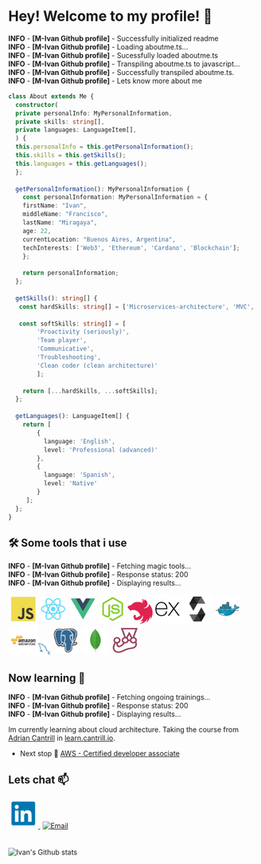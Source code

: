 # Hey! Welcome to my profile! :wave:

**INFO** - **\[M-Ivan Github profile]** - Successfully initialized readme</br>
**INFO** - **\[M-Ivan Github profile]** - Loading aboutme.ts...</br>
**INFO** - **\[M-Ivan Github profile]** - Sucessfully loaded aboutme.ts</br>
**INFO** - **\[M-Ivan Github profile]** - Transpiling aboutme.ts to javascript...</br>
**INFO** - **\[M-Ivan Github profile]** - Successfully transpiled aboutme.ts.</br>
**INFO** - **\[M-Ivan Github profile]** - Lets know more about me</br>

```TypeScript
class About extends Me {
  constructor(
  private personalInfo: MyPersonalInformation,
  private skills: string[],
  private languages: LanguageItem[],
  ) {
  this.personalInfo = this.getPersonalInformation();
  this.skills = this.getSkills();
  this.languages = this.getLanguages();
  };

  getPersonalInformation(): MyPersonalInformation {
    const personalInformation: MyPersonalInformation = {
    firstName: "Ivan",
    middleName: "Francisco",
    lastName: "Miragaya",
    age: 22,
    currentLocation: "Buenos Aires, Argentina",
    techInterests: ['Web3', 'Ethereum', 'Cardano', 'Blockchain'];
    };

    return personalInformation;
  };

  getSkills(): string[] {
   const hardSkills: string[] = ['Microservices-architecture', 'MVC', 'SOLID enthusiast']

   const softSkills: string[] = [
        'Proactivity (seriously)',
        'Team player',
        'Communicative',
        'Troubleshooting',
        'Clean coder (clean architecture)'
        ];

    return [...hardSkills, ...softSkills];
  };

  getLanguages(): LanguageItem[] {
    return [
        {
          language: 'English',
          level: 'Professional (advanced)'
        },
        {
          language: 'Spanish',
          level: 'Native'
        }
     ];
  };
}
```

</div>

## :hammer_and_wrench: Some tools that i use

**INFO** - **\[M-Ivan Github profile]** - Fetching magic tools...</br>
**INFO** - **\[M-Ivan Github profile]** - Response status: 200</br>
**INFO** - **\[M-Ivan Github profile]** - Displaying results...</br>

<img src="https://raw.githubusercontent.com/devicons/devicon/1119b9f84c0290e0f0b38982099a2bd027a48bf1/icons/javascript/javascript-original.svg" alt="JavaScript" width="50" height="50" style="padding: 5px;"><img src="https://raw.githubusercontent.com/devicons/devicon/1119b9f84c0290e0f0b38982099a2bd027a48bf1/icons/react/react-original.svg" alt="react" width="50" height="50" style="padding: 5px"><img src="https://raw.githubusercontent.com/devicons/devicon/1119b9f84c0290e0f0b38982099a2bd027a48bf1/icons/vuejs/vuejs-original.svg" alt="Vue.js" width="50" height="50" style="padding: 5px;"><img src="https://raw.githubusercontent.com/devicons/devicon/1119b9f84c0290e0f0b38982099a2bd027a48bf1/icons/nodejs/nodejs-original.svg" alt="NodeJS" width="50" height="50" style="padding: 5px;"><img src="https://raw.githubusercontent.com/devicons/devicon/1119b9f84c0290e0f0b38982099a2bd027a48bf1/icons/nestjs/nestjs-plain.svg" alt="NestJS" width="50" height="50"><img src="https://raw.githubusercontent.com/devicons/devicon/1119b9f84c0290e0f0b38982099a2bd027a48bf1/icons/express/express-original.svg" alt="express.js" width="50" height="50" style="padding: 5px; background-color: #ffffff;"><img src="https://raw.githubusercontent.com/devicons/devicon/1119b9f84c0290e0f0b38982099a2bd027a48bf1/icons/solidity/solidity-original.svg" alt="Solidity" width="50" height="50" style="padding: 5px; background-color: #ffffff;"><img src="https://raw.githubusercontent.com/devicons/devicon/1119b9f84c0290e0f0b38982099a2bd027a48bf1/icons/docker/docker-original.svg" alt="docker" width="50" height="50" style="padding: 5px;"><img src="https://raw.githubusercontent.com/devicons/devicon/1119b9f84c0290e0f0b38982099a2bd027a48bf1/icons/amazonwebservices/amazonwebservices-original-wordmark.svg" alt="AWS" width="50" height="50" style="padding: 5px; background-color: #ffffff;"><img src="https://raw.githubusercontent.com/devicons/devicon/1119b9f84c0290e0f0b38982099a2bd027a48bf1/icons/mysql/mysql-original.svg" alt="MySQL" width="25" height="25"><img src="https://raw.githubusercontent.com/devicons/devicon/1119b9f84c0290e0f0b38982099a2bd027a48bf1/icons/postgresql/postgresql-original.svg" alt="postgres" width="50" height="50" style="padding: 5px;"><img src="https://raw.githubusercontent.com/devicons/devicon/1119b9f84c0290e0f0b38982099a2bd027a48bf1/icons/mongodb/mongodb-original.svg" alt="MongoDB" width="50" height="50" style="padding: 5px;"><img src="https://raw.githubusercontent.com/devicons/devicon/1119b9f84c0290e0f0b38982099a2bd027a48bf1/icons/jest/jest-plain.svg" alt="jest" width="50" height="50" style="padding: 5px;">

## Now learning :orange_book:

**INFO** - **\[M-Ivan Github profile]** - Fetching ongoing trainings...</br>
**INFO** - **\[M-Ivan Github profile]** - Response status: 200</br>
**INFO** - **\[M-Ivan Github profile]** - Displaying results...</br>

Im currently learning about cloud architecture. Taking the course from [Adrian Cantrill](https://www.linkedin.com/in/adriancantrill/) in [learn.cantrill.io](https://learn.cantrill.io/).

- Next stop :busstop: [AWS - Certified developer associate](https://aws.amazon.com/certification/certified-developer-associate/)

## Lets chat :mailbox:

<a href="https://www.linkedin.com/in/miragaya-ivan/">
<img src="https://raw.githubusercontent.com/devicons/devicon/1119b9f84c0290e0f0b38982099a2bd027a48bf1/icons/linkedin/linkedin-original.svg" alt="LinkedIn" width="50" height="50" style="padding: 5px;"/>
  </a><a href="mailto:miragayaivan@hotmail.com">
<img src="https://www.freeiconspng.com/uploads/gmail-logo-icon-4.png" alt="Email" width="50" height="50" style="padding: 5px;"/>
  </a>

<br/>
<br/>

![Ivan's Github stats](https://github-readme-stats.vercel.app/api?username=m-ivan&show_icons=true&theme=synthwave&count_private=true)
